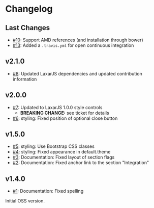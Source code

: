 # Changelog

## Last Changes

- [#10](https://github.com/LaxarJS/ax-popup-widget/pull/10): Support AMD references (and installation through bower)
- [#13](https://github.com/LaxarJS/ax-popup-widget/pull/13): Added a `.travis.yml` for open continuous integration


## v2.1.0

- [#8](https://github.com/LaxarJS/ax-popup-widget/issues/8): Updated LaxarJS dependencies and updated contribution information


## v2.0.0

- [#7](https://github.com/LaxarJS/ax-popup-widget/issues/7): Updated to LaxarJS 1.0.0 style controls
    + **BREAKING CHANGE:** see ticket for details
- [#6](https://github.com/LaxarJS/ax-popup-widget/issues/6): styling: Fixed position of optional close button


## v1.5.0

- [#5](https://github.com/LaxarJS/ax-popup-widget/issues/5): styling: Use Bootstrap CSS classes
- [#4](https://github.com/LaxarJS/ax-popup-widget/issues/4): styling: Fixed appearance in default.theme
- [#3](https://github.com/LaxarJS/ax-popup-widget/issues/3): Documentation: Fixed layout of section flags
- [#2](https://github.com/LaxarJS/ax-popup-widget/issues/2): Documentation: Fixed anchor link to the section "Integration"


## v1.4.0

- [#1](https://github.com/LaxarJS/ax-popup-widget/issues/1): Documentation: Fixed spelling

Initial OSS version.
